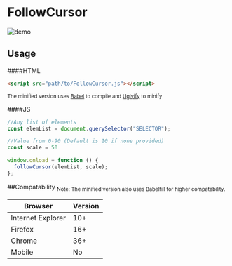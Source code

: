 # FollowCursor
![demo](https://cloud.githubusercontent.com/assets/3892772/21510105/b40b9e12-cc5d-11e6-96c8-ff424d3ad846.gif)

## Usage
####HTML
```html
<script src="path/to/FollowCursor.js"></script>
```
<sub>The minified version uses [Babel](https://github.com/babel/babel) to compile and [Uglyify](https://github.com/mishoo/UglifyJS2) to minify</sub>

####JS
```js
//Any list of elements
const elemList = document.querySelector("SELECTOR");

//Value from 0-90 (Default is 10 if none provided)
const scale = 50

window.onload = function () {
  followCursor(elemList, scale);
};
```

##Compatability
<sub>Note: The minified version also uses Babelfill for higher compatability.</sub>


| Browser | Version |
| ------- | --- | 
| Internet Explorer | 10+ |
| Firefox | 16+ |
| Chrome | 36+ |
| Mobile | No |
